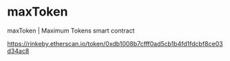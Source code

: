 # maxToken
maxToken | Maximum Tokens smart contract

https://rinkeby.etherscan.io/token/0xdb1008b7cfff0ad5cb1b4fd1fdcbf8ce03d34ac8
